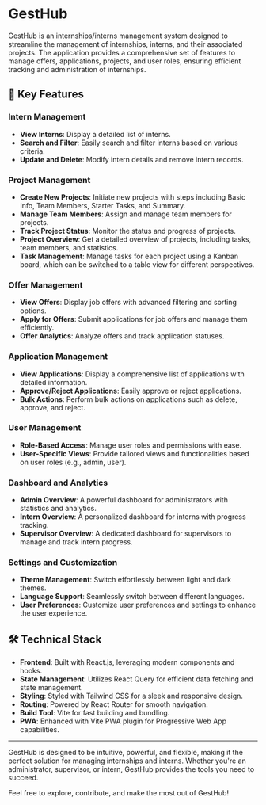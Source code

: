 # GestHub

GestHub is an internships/interns management system designed to streamline the management of internships, interns, and their associated projects. The application provides a comprehensive set of features to manage offers, applications, projects, and user roles, ensuring efficient tracking and administration of internships.

## 🚀 Key Features

### Intern Management
- **View Interns**: Display a detailed list of interns.
- **Search and Filter**: Easily search and filter interns based on various criteria.
- **Update and Delete**: Modify intern details and remove intern records.

### Project Management
- **Create New Projects**: Initiate new projects with steps including Basic Info, Team Members, Starter Tasks, and Summary.
- **Manage Team Members**: Assign and manage team members for projects.
- **Track Project Status**: Monitor the status and progress of projects.
- **Project Overview**: Get a detailed overview of projects, including tasks, team members, and statistics.
- **Task Management**: Manage tasks for each project using a Kanban board, which can be switched to a table view for different perspectives.

### Offer Management
- **View Offers**: Display job offers with advanced filtering and sorting options.
- **Apply for Offers**: Submit applications for job offers and manage them efficiently.
- **Offer Analytics**: Analyze offers and track application statuses.

### Application Management
- **View Applications**: Display a comprehensive list of applications with detailed information.
- **Approve/Reject Applications**: Easily approve or reject applications.
- **Bulk Actions**: Perform bulk actions on applications such as delete, approve, and reject.

### User Management
- **Role-Based Access**: Manage user roles and permissions with ease.
- **User-Specific Views**: Provide tailored views and functionalities based on user roles (e.g., admin, user).

### Dashboard and Analytics
- **Admin Overview**: A powerful dashboard for administrators with statistics and analytics.
- **Intern Overview**: A personalized dashboard for interns with progress tracking.
- **Supervisor Overview**: A dedicated dashboard for supervisors to manage and track intern progress.

### Settings and Customization
- **Theme Management**: Switch effortlessly between light and dark themes.
- **Language Support**: Seamlessly switch between different languages.
- **User Preferences**: Customize user preferences and settings to enhance the user experience.

## 🛠️ Technical Stack

- **Frontend**: Built with React.js, leveraging modern components and hooks.
- **State Management**: Utilizes React Query for efficient data fetching and state management.
- **Styling**: Styled with Tailwind CSS for a sleek and responsive design.
- **Routing**: Powered by React Router for smooth navigation.
- **Build Tool**: Vite for fast building and bundling.
- **PWA**: Enhanced with Vite PWA plugin for Progressive Web App capabilities.

---

GestHub is designed to be intuitive, powerful, and flexible, making it the perfect solution for managing internships and interns. Whether you're an administrator, supervisor, or intern, GestHub provides the tools you need to succeed.

Feel free to explore, contribute, and make the most out of GestHub!
